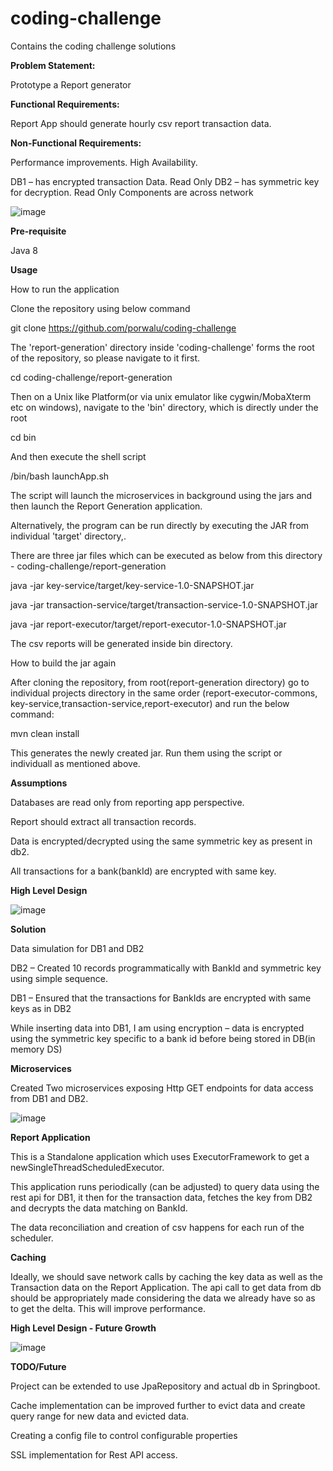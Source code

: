 # coding-challenge
Contains the coding challenge solutions

**Problem Statement:**

Prototype a Report generator

**Functional Requirements:**

Report App should generate hourly csv report transaction data.

**Non-Functional Requirements:**

Performance improvements.
High Availability.

DB1 – has encrypted transaction Data. Read Only
DB2 – has symmetric key for decryption. Read Only
Components are across network

![image](https://user-images.githubusercontent.com/75112899/127434430-bfcaf200-cc36-493e-979f-f0812d996a32.png)


**Pre-requisite**

Java 8

**Usage**

How to run the application

Clone the repository using below command

git clone https://github.com/porwalu/coding-challenge


The 'report-generation' directory inside 'coding-challenge' forms the root of the repository, so please navigate to it first.

cd coding-challenge/report-generation


Then on a Unix like Platform(or via unix emulator like cygwin/MobaXterm etc on windows), navigate to the 'bin' directory, which is directly under the root

cd bin


And then execute the shell script

/bin/bash launchApp.sh

The script will launch the microservices in background using the jars and then launch the Report Generation application.

Alternatively, the program can be run directly by executing the JAR from individual 'target' directory,.

There are three jar files which can be executed as below from this directory - coding-challenge/report-generation

java -jar key-service/target/key-service-1.0-SNAPSHOT.jar

java -jar transaction-service/target/transaction-service-1.0-SNAPSHOT.jar

java -jar report-executor/target/report-executor-1.0-SNAPSHOT.jar

The csv reports will be generated inside bin directory.

How to build the jar again

After cloning the repository, from root(report-generation directory) go to individual projects directory in the same order (report-executor-commons, key-service,transaction-service,report-executor) and run the below command:

mvn clean install

This generates the newly created jar. Run them using the script or individuall as mentioned above.


**Assumptions**

Databases are read only from reporting app perspective.

Report should extract all transaction records.

Data is encrypted/decrypted using the same symmetric key as present in db2.

All transactions for a bank(bankId) are encrypted with same key.

**High Level Design**

![image](https://user-images.githubusercontent.com/75112899/127434530-9d363795-60e9-456d-8835-3ee523818158.png)

**Solution**

Data simulation for DB1 and DB2

DB2 – Created 10 records programmatically with BankId and symmetric key using simple sequence.

DB1 – Ensured that the transactions for BankIds are  encrypted with same keys as in DB2 

While inserting data into DB1, I am using 
encryption – data is encrypted using the symmetric key specific to a bank id before being stored in DB(in memory DS) 

**Microservices**

Created Two microservices exposing Http GET endpoints for data access from DB1 and DB2.

![image](https://user-images.githubusercontent.com/75112899/127568940-883c0b88-3714-42ff-a4be-755df2dcbe1a.png)

**Report Application**

This is a Standalone application which uses ExecutorFramework to get a newSingleThreadScheduledExecutor.

This application runs periodically (can be adjusted) to query data using the rest api for DB1, it then for the transaction data, fetches the key from DB2 and decrypts the data matching on BankId.

The data reconciliation and creation of csv happens for each run of the scheduler. 

**Caching**

Ideally, we should save network calls by caching the key data as well as the Transaction data on the Report Application. The api call to get data from db should be appropriately made considering the data we already have so as to get the delta. This will improve performance.

**High Level Design - Future Growth**

![image](https://user-images.githubusercontent.com/75112899/127569044-5290d7b7-2b24-4a41-918e-a1f2ae6bb826.png)

**TODO/Future**

Project can be extended to use JpaRepository and actual db in Springboot.

Cache implementation can be improved further to evict data and create query range for new data and evicted data.

Creating a config file to control configurable properties

SSL implementation for Rest API access. 
